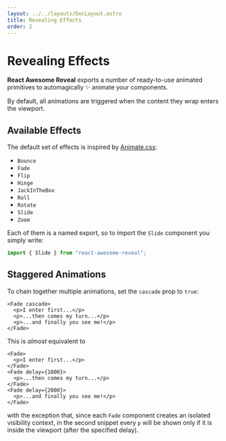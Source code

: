 ```yaml
---
layout: ../../layouts/DocLayout.astro
title: Revealing Effects
order: 2
---
```


# Revealing Effects

**React Awesome Reveal** exports a number of ready-to-use animated primitives to automagically :sparkles: animate your components.

By default, all animations are triggered when the content they wrap enters the viewport.

## Available Effects

The default set of effects is inspired by [Animate.css](https://animate.style):

- `Bounce`
- `Fade`
- `Flip`
- `Hinge`
- `JackInTheBox`
- `Roll`
- `Rotate`
- `Slide`
- `Zoom`

Each of them is a named export, so to import the `Slide` component you simply write:

```ts
import { Slide } from "react-awesome-reveal";
```

## Staggered Animations

To chain together multiple animations, set the `cascade` prop to `true`:

```tsx
<Fade cascade>
  <p>I enter first...</p>
  <p>...then comes my turn...</p>
  <p>...and finally you see me!</p>
</Fade>
```

This is _almost_ equivalent to

```tsx
<Fade>
  <p>I enter first...</p>
</Fade>
<Fade delay={1000}>
  <p>...then comes my turn...</p>
</Fade>
<Fade delay={2000}>
  <p>...and finally you see me!</p>
</Fade>
```

with the exception that, since each `Fade` component creates an isolated visibility context, in the second snippet every `p` will be shown only if it is inside the viewport (after the specified delay).
